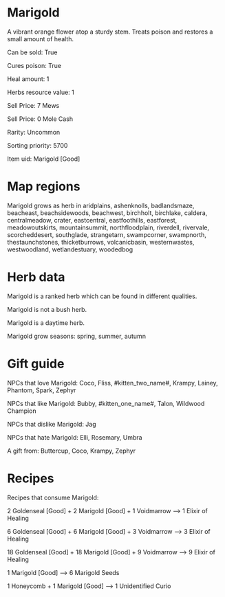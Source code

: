 # Marigold

A vibrant orange flower atop a sturdy stem. Treats poison and restores a small amount of health.

Can be sold: True

Cures poison: True

Heal amount: 1

Herbs resource value: 1

Sell Price: 7 Mews

Sell Price: 0 Mole Cash

Rarity: Uncommon

Sorting priority: 5700

Item uid: Marigold [Good]

# Map regions

Marigold grows as herb in aridplains, ashenknolls, badlandsmaze, beacheast, beachsidewoods, beachwest, birchholt, birchlake, caldera, centralmeadow, crater, eastcentral, eastfoothills, eastforest, meadowoutskirts, mountainsummit, northfloodplain, riverdell, rivervale, scorcheddesert, southglade, strangetarn, swampcorner, swampnorth, thestaunchstones, thicketburrows, volcanicbasin, westernwastes, westwoodland, wetlandestuary, woodedbog

# Herb data

Marigold is a ranked herb which can be found in different qualities.

Marigold is not a bush herb.

Marigold is a daytime herb.

Marigold grow seasons: spring, summer, autumn

# Gift guide

NPCs that love Marigold: Coco, Fliss, #kitten_two_name#, Krampy, Lainey, Phantom, Spark, Zephyr

NPCs that like Marigold: Bubby, #kitten_one_name#, Talon, Wildwood Champion

NPCs that dislike Marigold: Jag

NPCs that hate Marigold: Elli, Rosemary, Umbra

A gift from: Buttercup, Coco, Krampy, Zephyr

# Recipes

Recipes that consume Marigold:

2 Goldenseal [Good] + 2 Marigold [Good] + 1 Voidmarrow --> 1 Elixir of Healing

6 Goldenseal [Good] + 6 Marigold [Good] + 3 Voidmarrow --> 3 Elixir of Healing

18 Goldenseal [Good] + 18 Marigold [Good] + 9 Voidmarrow --> 9 Elixir of Healing

1 Marigold [Good] --> 6 Marigold Seeds

1 Honeycomb + 1 Marigold [Good] --> 1 Unidentified Curio